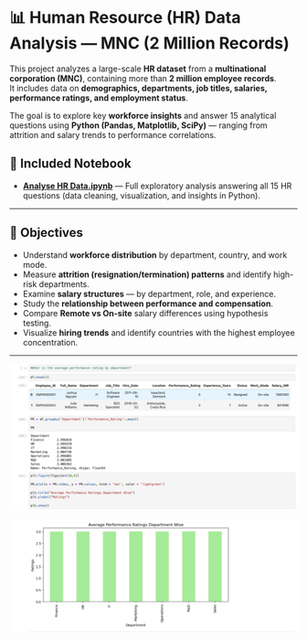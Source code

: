 # 📊 Human Resource (HR) Data Analysis — MNC (2 Million Records)

This project analyzes a large-scale **HR dataset** from a **multinational corporation (MNC)**, containing more than **2 million employee records**.  
It includes data on **demographics, departments, job titles, salaries, performance ratings, and employment status**.

The goal is to explore key **workforce insights** and answer 15 analytical questions using **Python (Pandas, Matplotlib, SciPy)** — ranging from attrition and salary trends to performance correlations.


## 📓 Included Notebook

- [**Analyse HR Data.ipynb**](https://github.com/paweethida-1/HR-Data-Analysis/blob/main/%20Analyse%20HR%20Data.ipynb) — Full exploratory analysis answering all 15 HR questions (data cleaning, visualization, and insights in Python).

---

## 🎯 Objectives

- Understand **workforce distribution** by department, country, and work mode.  
- Measure **attrition (resignation/termination) patterns** and identify high-risk departments.  
- Examine **salary structures** — by department, role, and experience.  
- Study the **relationship between performance and compensation**.  
- Compare **Remote vs On-site** salary differences using hypothesis testing.  
- Visualize **hiring trends** and identify countries with the highest employee concentration.

---
<p align="center">
  <img src="Screenshot 2568-10-09 at 23.11.18.png" width="600">
</p>
<p align="center">
  <img src="Screenshot 2568-10-09 at 23.11.36.png" width="600">
</p>
